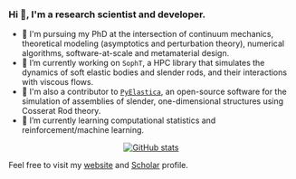 ### Hi 👋, I'm a research scientist and developer.
- 📖 I'm pursuing my PhD at the intersection of continuum mechanics, theoretical modeling (asymptotics and perturbation theory), numerical algorithms, software-at-scale and metamaterial design.
- 🔭 I’m currently working on `SophT`, a HPC library that simulates the dynamics of soft elastic bodies and slender rods, and their interactions with viscous flows.
- 🥇 I'm also a contributor to [`PyElastica`](https://www.cosseratrods.org/), an open-source software for the simulation of assemblies of slender, one-dimensional structures using Cosserat Rod theory.
- 🌱 I’m currently learning computational statistics and reinforcement/machine learning.

<div align="center">
 
[![GitHub stats](https://github-readme-stats.vercel.app/api?username=bhosale2&include_all_commits=true&count_private=true&show_icons=true&theme=dark)](https://github.com/anuraghazra/github-readme-stats)
 
 </div>

Feel free to visit my [website](https://bhosale2.github.io/) and [Scholar](https://scholar.google.com/citations?user=_yb-ZGYAAAAJ&hl=en) profile.

<!--
**bhosale2/bhosale2** is a ✨ _special_ ✨ repository because its `README.md` (this file) appears on your GitHub profile.
[![Top Langs](https://github-readme-stats.vercel.app/api/top-langs/?username=bhosale2&include_all_commits=true&count_private=true&theme=dark&layout=compact)](https://github.com/anuraghazra/github-readme-stats)



Here are some ideas to get you started:

- 🔭 I’m currently working on ...
- 🌱 I’m currently learning ...
- 👯 I’m looking to collaborate on ...
- 🤔 I’m looking for help with ...
- 💬 Ask me about ...
- 📫 How to reach me: ...
- 😄 Pronouns: ...
- ⚡ Fun fact: ...
-->
